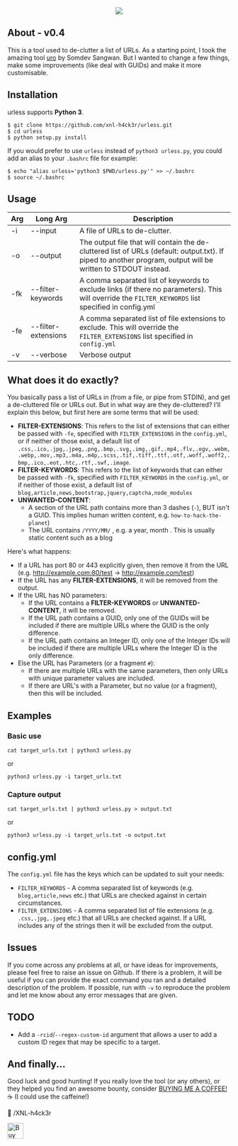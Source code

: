 <center><img src="https://github.com/xnl-h4ck3r/urless/blob/main/urless/images/title.png"></center>

## About - v0.4

This is a tool used to de-clutter a list of URLs.
As a starting point, I took the amazing tool [uro](https://github.com/s0md3v/uro/) by Somdev Sangwan. But I wanted to change a few things, make some improvements (like deal with GUIDs) and make it more customisable.

## Installation

urless supports **Python 3**.

```
$ git clone https://github.com/xnl-h4ck3r/urless.git
$ cd urless
$ python setup.py install
```

If you would prefer to use `urless` instead of `python3 urless.py`, you could add an alias to your `.bashrc` file for example:

```
$ echo "alias urless='python3 $PWD/urless.py'" >> ~/.bashrc
$ source ~/.bashrc
```

## Usage

| Arg | Long Arg            | Description                                                                                                                                                   |
| --- | ------------------- | ------------------------------------------------------------------------------------------------------------------------------------------------------------- |
| -i  | --input             | A file of URLs to de-clutter.                                                                                                                                 |
| -o  | --output            | The output file that will contain the de-cluttered list of URLs (default: output.txt). If piped to another program, output will be written to STDOUT instead. |
| -fk | --filter-keywords   | A comma separated list of keywords to exclude links (if there no parameters). This will override the `FILTER_KEYWORDS` list specified in config.yml           |
| -fe | --filter-extensions | A comma separated list of file extensions to exclude. This will override the `FILTER_EXTENSIONS` list specified in `config.yml`                               |
| -v  | --verbose           | Verbose output                                                                                                                                                |

## What does it do exactly?

You basically pass a list of URLs in (from a file, or pipe from STDIN), and get a de-cluttered file or URLs out. But in what way are they de-cluttered?
I'll explain this below, but first here are some terms that will be used:

- **FILTER-EXTENSIONS**: This refers to the list of extensions that can either be passed with `-fe`, specified with `FILTER_EXTENSIONS` in the `config.yml`, or if neither of those exist, a default list of `.css,.ico,.jpg,.jpeg,.png,.bmp,.svg,.img,.gif,.mp4,.flv,.ogv,.webm,.webp,.mov,.mp3,.m4a,.m4p,.scss,.tif,.tiff,.ttf,.otf,.woff,.woff2,.bmp,.ico,.eot,.htc,.rtf,.swf,.image`.
- **FILTER-KEYWORDS**: This refers to the list of keywords that can either be passed with `-fk`, specified with `FILTER_KEYWORDS` in the `config.yml`, or if neither of those exist, a default list of `blog,article,news,bootstrap,jquery,captcha,node_modules`
- **UNWANTED-CONTENT**:
  - A section of the URL path contains more than 3 dashes (`-`), BUT isn't a GUID. This implies human written content, e.g. `how-to-hack-the-planet`)
  - The URL contains `/YYYY/MM/` , e.g. a year, month . This is usually static content such as a blog

Here's what happens:

- If a URL has port 80 or 443 explicitly given, then remove it from the URL (e.g. http://example.com:80/test -> http://example.com/test)
- If the URL has any **FILTER-EXTENSIONS**, it will be removed from the output.
- If the URL has NO parameters:
  - If the URL contains a **FILTER-KEYWORDS** or **UNWANTED-CONTENT**, it will be removed.
  - If the URL path contains a GUID, only one of the GUIDs will be included if there are multiple URLs where the GUID is the only difference.
  - If the URL path contains an Integer ID, only one of the Integer IDs will be included if there are multiple URLs where the Integer ID is the only difference.
- Else the URL has Parameters (or a fragment `#`):
  - If there are multiple URLs with the same parameters, then only URLs with unique parameter values are included.
  - If there are URL's with a Parameter, but no value (or a fragment), then this will be included.

## Examples

### Basic use

```
cat target_urls.txt | python3 urless.py
```

or

```
python3 urless.py -i target_urls.txt
```

### Capture output

```
cat target_urls.txt | python3 urless.py > output.txt
```

or

```
python3 urless.py -i target_urls.txt -o output.txt
```

## config.yml

The `config.yml` file has the keys which can be updated to suit your needs:

- `FILTER_KEYWORDS` - A comma separated list of keywords (e.g. `blog,article,news` etc.) that URLs are checked against in certain circumstances.
- `FILTER_EXTENSIONS` - A comma separated list of file extensions (e.g. `.css,.jpg,.jpeg` etc.) that all URLs are checked against. If a URL includes any of the strings then it will be excluded from the output.

## Issues

If you come across any problems at all, or have ideas for improvements, please feel free to raise an issue on Github. If there is a problem, it will be useful if you can provide the exact command you ran and a detailed description of the problem. If possible, run with `-v` to reproduce the problem and let me know about any error messages that are given.

## TODO

- Add a `-rcid`/`--regex-custom-id` argument that allows a user to add a custom ID regex that may be specific to a target.

## And finally...

Good luck and good hunting!
If you really love the tool (or any others), or they helped you find an awesome bounty, consider [BUYING ME A COFFEE!](https://ko-fi.com/xnlh4ck3r) ☕ (I could use the caffeine!)

🤘 /XNL-h4ck3r

<p>
<a href='https://ko-fi.com/B0B3CZKR5' target='_blank'><img height='36' style='border:0px;height:36px;' src='https://storage.ko-fi.com/cdn/kofi2.png?v=3' border='0' alt='Buy Me a Coffee at ko-fi.com' /></a>
